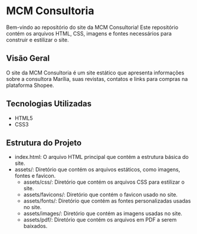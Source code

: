 # MCM Consultoria

Bem-vindo ao repositório do site da MCM Consultoria! Este repositório contém os arquivos HTML, CSS, imagens e fontes necessários para construir e estilizar o site.

## Visão Geral

O site da MCM Consultoria é um site estático que apresenta informações sobre a consultora Marília, suas revistas, contatos e links para compras na plataforma Shopee.

## Tecnologias Utilizadas

* HTML5
* CSS3

## Estrutura do Projeto

* index.html: O arquivo HTML principal que contém a estrutura básica do site.
* assets/: Diretório que contém os arquivos estáticos, como imagens, fontes e favicon.
  * assets/css/: Diretório que contém os arquivos CSS para estilizar o site.
  * assets/favicons/: Diretório que contém o favicon usado no site.
  * assets/fonts/: Diretório que contém as fontes personalizadas usadas no site.
  * assets/images/: Diretório que contém as imagens usadas no site.
  * assets/pdf/: Diretório que contém os arquivos em PDF a serem baixados.
